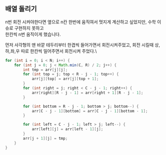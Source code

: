 ## 배열 돌리기

n번 회전 시켜야한다면 옆으로 n칸 한번에 움직여서 멋지게 계산하고 싶었지만, 수학 이슈로 구현하지 못하고 \
한칸씩 n번 움직이게 했습니다.

먼저 사각형의 맨 바깥 테두리부터 한겹씩 들어가면서 회전시켜주었고, 회전 시킬때 상,하,좌,우 따로 한칸씩 밀어주면서 회전시켜 주었다.\

```java
for (int i = 0; i < N; i++) {
    for (int j = 0; j < Math.min(C, R) / 2; j++) {
        int tmp = arr[j][j];
        for (int top = j; top < R - j - 1; top++) {
            arr[j][top] = arr[j][top + 1];
        }
        for (int right = j; right < C - j - 1; right++) {
            arr[right][R - j - 1] = arr[right + 1][R - j - 1];
        }

        for (int bottom = R - j - 1; bottom > j; bottom--) {
            arr[C - j - 1][bottom] = arr[C - j - 1][bottom - 1];
        }

        for (int left = C - j - 1; left > j; left--) {
            arr[left][j] = arr[left - 1][j];
        }
        arr[j + 1][j] = tmp;
    }
}
```
